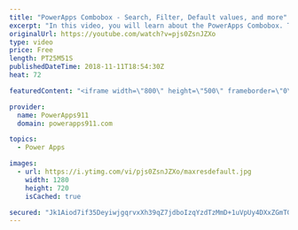 ```yaml
---
title: "PowerApps Combobox - Search, Filter, Default values, and more"
excerpt: "In this video, you will learn about the PowerApps Combobox. There are examples for configuring, searching, filtering, selected vs. selecteditems, default vs defaultitems, datasources, items, and more. Lots of things to learn on this control  For more help check out PowerApps911 https://www.powerapps911.com"
originalUrl: https://youtube.com/watch?v=pjs0ZsnJZXo
type: video
price: Free
length: PT25M51S
publishedDateTime: 2018-11-11T18:54:30Z
heat: 72

featuredContent: "<iframe width=\"800\" height=\"500\" frameborder=\"0\" src=\"https://www.youtube.com/embed/pjs0ZsnJZXo\" allow=\"accelerometer; autoplay; encrypted-media; gyroscope; picture-in-picture\" allowfullscreen></iframe>"

provider:
  name: PowerApps911
  domain: powerapps911.com

topics:
  - Power Apps

images:
  - url: https://i.ytimg.com/vi/pjs0ZsnJZXo/maxresdefault.jpg
    width: 1280
    height: 720
    isCached: true

secured: "Jk1Aiod7if35DeyiwjgqrvxXh39qZ7jdboIzqYzdTzMmD+1uVpUy4DXxZGmTG5WZcYfb/pKQ7ApKdbw3lb11Kjy/jBfhPn9uEGFu2ijmcnJ7wf6PnROun5horLLBTfUrTzZC8lUkug/jibfgRCWTNfvBfOxZC3Uz8V5Eka1shT/LrNLaMiujTBq4g2RkZHWzBzBcHF6c0vHe3baiSw2k/X9soduooSkBl2u3Udihabu5o3w87IUXIvJMrT3sBFjguM+I7CZF55U8Gagq1sA2NHLsLq/m5SckA9UttA8IkLPBR2BeCwgH4KyiVkQvzcFi75TrdSFaMd2O1+6X7FfLDCe7LXhjDELSBcQpmnURh1/a7qvjBUI765i/MNzLbMcZpxCFNyAEmbKk2/r+pc8tj7zDC8Di1D04i9amQ81yJLE=;4mZ6k4wVx0v0vlQWqwgI8Q=="
---
```


